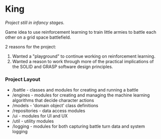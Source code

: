 # King

*Project still in infancy stages.*

Game idea to use reinforcement learning to train little armies to battle each other on a grid space battlefield.

2 reasons for the project:
1. Wanted a "playground" to continue working on reinforcement learning.
2. Wanted a reason to work through more of the practical implications of the SOLID and GRASP software design principles.

### Project Layout
- /battle - classes and modules for creating and running a battle
- /engines - modules for creating and managing the machine learning algorithms that decide character actions
- /models - 'domain object' class definitions
- /repositories - data access modules
- /ui - modules for UI and UX
- /util - utility modules
- /logging - modules for both capturing battle turn data and system logging

